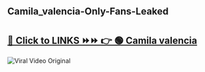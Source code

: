 
 ## Camila_valencia-Only-Fans-Leaked

# <h2><a href="https://clipsfans.com/Camila_valencia&ref=git">🔗 Click to LINKS ⏩⏩ 👉 🟢 Camila valencia </a></h2>

<a href="https://clipsfans.com/Camila_valencia&ref=git" rel="nofollow" data-target="animated-image.originalLink"><img src="https://i.ibb.co.com/xMMVF88/686577567.gif" alt="Viral Video Original" style="max-width: 100%; display: inline-block;" data-target="animated-image.originalImage"></a>
